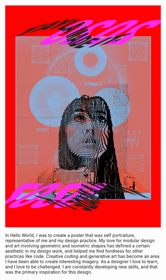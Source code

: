 ![](gkoposter3.jpg)

In Hello World, I was to create a poster that was self portraiture, representative of me and my design practice. My love for modular design and art involving geometric and isometric shapes has defined a certain aesthetic in my design work, and helped me find fondness for other practices like code. Creative coding and generative art has become an area I have been able to create interesting imagery. As a designer I love to learn, and I love to be challenged. I am constantly developing new skills, and that was the primary inspiration for this design. 
